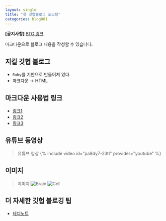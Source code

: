 ```yaml
---
layout: single
title: "첫 깃헙블로그 포스팅"
categories: blog001
---
```


<!-- tags: [test]
published: true
toc: true
toc_sticky: true
toc_label: 목차 -->
<!-- description: "test01"
headline: "test01-headline"
comments: true
 -->
 
**[공지사항]** [BTG 링크](https://sites.google.com/view/brain-theory-group-pknu)

마크다운으로 블로그 내용을 작성할 수 있습니다. 


## 지킬 깃헙 블로그 

- `Ruby`를 기반으로 만들어져 있다.
- 마크다운 $\rightarrow$ HTML

## 마크다운 사용법 링크

- [링크1](https://heropy.blog/2017/09/30/markdown/)
- [링크2](https://gist.github.com/ihoneymon/652be052a0727ad59601)
- [링크3](https://inpa.tistory.com/entry/MarkDown-%F0%9F%93%9A-%EB%A7%88%ED%81%AC%EB%8B%A4%EC%9A%B4-%EB%AC%B8%EB%B2%95-%F0%9F%92%AF-%EC%A0%95%EB%A6%AC)


## 유튜브 동영상

> 유튜브 영상
{% include video id="pa8dy7-23tI" provider="youtube" %}


## 이미지 

> 이미지
![Brain]({{site.url}}/images/2021-03-01-image1.png)
![Cell]({{site.url}}/images/2021-03-01-image2.png)

## 더 자세한 깃헙 블로깅 팁
- [테디노트](https://youtube.com/playlist?list=PLIMb_GuNnFwfMm3alTSOmDK4AnpdG7USY)




